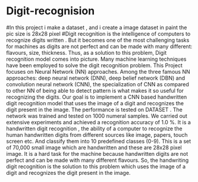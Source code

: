 # Digit-recognision
#In this project i make a dataset , and i create a image dataset in paint the pic size is 28x28 pixel 
#Digit recognition is the intelligence of computers to recognize digits written . But it becomes one of the most challenging tasks for machines as digits are not perfect and can be made with many different: flavours, size, thickness. Thus, as a solution to this problem, Digit recognition model comes into picture. 
Many machine learning techniques have been employed to solve the  digit recognition problem. This Project focuses on Neural Network (NN) approaches. 
Among the three famous NN approaches: deep neural network (DNN), deep belief network (DBN) and convolution neural network (CNN), the specialization of CNN as compared to other NN of being able to detect pattern is what makes it so useful for recognizing the digits.
 Our goal is to implement a CNN based handwritten digit recognition model that uses the image of a digit and recognizes the digit present in the image. The performance is tested on DATASET . The network was trained and tested on 1000 numeral samples. 
We carried out extensive experiments and achieved a recognition accuracy of 1.0 %.
It is a handwritten digit recognition , the ability of a computer to recognize the human handwritten digits from different sources like image, papers, touch screen etc. 
And classify them into 10 predefined classes (0-9). This is a set of 70,000 small image which are handwritten and these are 28x28 pixel image.
 It is a hard task for the machine because handwritten digits are not perfect and can be made with many different flavours. 
So, the handwriting digit recognition is the solution to this problem which uses the image of a digit and recognizes the digit present in the image.
